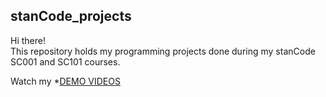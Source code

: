 ## stanCode_projects
Hi there!\
This repository holds my programming projects done during my stanCode SC001 and SC101 courses.

Watch my *[DEMO VIDEOS]()
